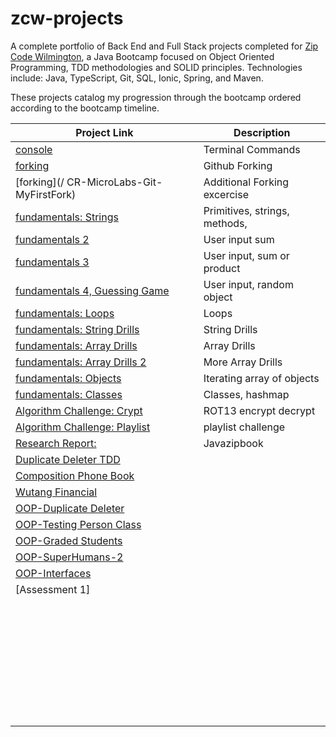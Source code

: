 # zcw-projects
A complete portfolio of Back End and Full Stack projects completed for [Zip Code Wilmington](http://www.zipcodewilmington.com/), a Java Bootcamp focused on Object Oriented Programming, TDD methodologies and SOLID principles. Technologies include: Java, TypeScript, Git, SQL, Ionic, Spring, and Maven.

These projects catalog my progression through the bootcamp ordered according to the bootcamp timeline.

| Project Link                                                 | Description                   |
| ------------------------------------------------------------ | ----------------------------- |
| [console](/CR-MesoLabs-Console)                              | Terminal Commands             |
| [forking]( /Spoon-Knife)                                     | Github Forking                |
| [forking](/ CR-MicroLabs-Git-MyFirstFork)                    | Additional Forking excercise  |
| [fundamentals: Strings]( /CR-MicroLabs-JavaFundamentals-DanDoBetterDrills) | Primitives, strings, methods, |
| [fundamentals 2]( /ZCW-MicroLabs-JavaFundamentals-SumOfInput) | User input sum                |
| [fundamentals 3]( /ZCW-MicroLabs-JavaFundamentals-SumOrProduct) | User input, sum or product    |
| [fundamentals 4, Guessing Game]( /ZCW-MicroLabs-JavaFundamentals-TooLargeTooSmall) | User input, random object     |
| [fundamentals: Loops](/CR-MicroLabs-Loops-NumbersTrianglesTables) | Loops                         |
| [fundamentals: String Drills](FundamentalDrills-Part2)       | String Drills                 |
| [fundamentals: Array Drills]( /FundamentalDrills-Part1)      | Array Drills                  |
| [fundamentals: Array Drills 2]( /CR-MicroLabs-Arrays-StringArrayUtilities) | More Array Drills             |
| [fundamentals: Objects]( /CR-MesoLabs-Arrays-PersonDetails)  | Iterating array of objects    |
| [fundamentals: Classes]( /DiceyLab)                          | Classes, hashmap              |
| [Algorithm Challenge: Crypt]( /SimpleCrypt)                  | ROT13 encrypt decrypt         |
| [Algorithm Challenge: Playlist]()                            | playlist challenge            |
| [Research Report: ]()                                        | Javazipbook                   |
| [Duplicate Deleter TDD]()                                    |                               |
| [Composition Phone Book]()                                   |                               |
| [Wutang Financial]()                                         |                               |
| [OOP-Duplicate Deleter]()                                    |                               |
| [OOP-Testing Person Class]()                                 |                               |
| [OOP-Graded Students]()                                      |                               |
| [OOP-SuperHumans-2]()                                        |                               |
| [OOP-Interfaces]()                                           |                               |
| [Assessment 1]                                               |                               |
|                                                              |                               |
|                                                              |                               |
|                                                              |                               |
|                                                              |                               |
|                                                              |                               |
|                                                              |                               |
|                                                              |                               |
|                                                              |                               |
|                                                              |                               |
|                                                              |                               |
|                                                              |                               |
|                                                              |                               |
|                                                              |                               |
|                                                              |                               |
|                                                              |                               |
|                                                              |                               |
|                                                              |                               |
|                                                              |                               |
|                                                              |                               |
|                                                              |                               |
|                                                              |                               |
|                                                              |                               |
|                                                              |                               |
|                                                              |                               |
|                                                              |                               |
|                                                              |                               |
|                                                              |                               |
|                                                              |                               |
|                                                              |                               |
|                                                              |                               |
|                                                              |                               |
|                                                              |                               |
|                                                              |                               |
|                                                              |                               |

